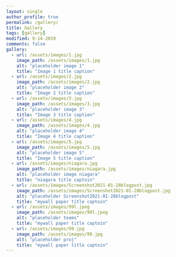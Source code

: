 ```yaml
---
layout: single
author_profile: true
permalink: /gallery/
title: Gallery
tags: [gallery]
modified: 9-14-2019
comments: false
gallery:
  - url: /assets/images/1.jpg
    image_path: /assets/images/1.jpg
    alt: "placeholder image 1"
    title: "Image 1 title caption"
  - url: /assets/images/2.jpg
    image_path: /assets/images/2.jpg
    alt: "placeholder image 2"
    title: "Image 2 title caption"
  - url: /assets/images/3.jpg
    image_path: /assets/images/3.jpg
    alt: "placeholder image 3"
    title: "Image 3 title caption"  
  - url: /assets/images/4.jpg
    image_path: /assets/images/4.jpg
    alt: "placeholder image 4"
    title: "Image 4 title caption"
  - url: /assets/images/5.jpg
    image_path: /assets/images/5.jpg
    alt: "placeholder image 5"
    title: "Image 5 title caption" 
  - url: /assets/images/niagara.jpg
    image_path: /assets/images/niagara.jpg
    alt: "placeholder image niagara"
    title: "niagara title captoin"
  - url: /assets/images/Screenshot2021-01-28blogpost.jpg
    image_path: /assets/images/Screenshot2021-01-28blogpost.jpg
    alt: "placeholder Screenshot2021-01-28blogpost"
    title: "mywall paper title captoin"
  - url: /assets/images/99l.jpeg
    image_path: /assets/images/99l.jpeg
    alt: "placeholder teams"
    title: "mywall paper title captoin"
  - url: /assets/images/99.jpg
    image_path: /assets/images/99.jpg
    alt: "placeholder proj"
    title: "mywall paper title captoin"
---
```




